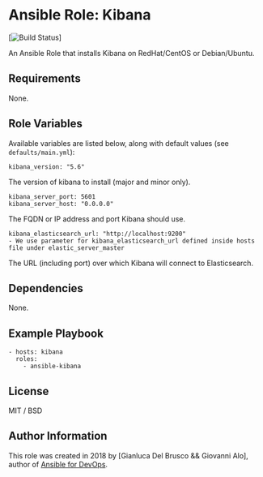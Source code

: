 # Ansible Role: Kibana

[![Build Status](https://github.com/Almaviva-SPC/elastick_host/tree/master/roles/ansible-kibana)]

An Ansible Role that installs Kibana on RedHat/CentOS or Debian/Ubuntu.

## Requirements

None.

## Role Variables

Available variables are listed below, along with default values (see `defaults/main.yml`):

    kibana_version: "5.6"

The version of kibana to install (major and minor only).

    kibana_server_port: 5601
    kibana_server_host: "0.0.0.0"

The FQDN or IP address and port Kibana should use.

    kibana_elasticsearch_url: "http://localhost:9200"
    - We use parameter for kibana_elasticsearch_url defined inside hosts file under elastic_server_master

The URL (including port) over which Kibana will connect to Elasticsearch.

## Dependencies

None.

## Example Playbook

    - hosts: kibana
      roles:
        - ansible-kibana

## License

MIT / BSD

## Author Information

This role was created in 2018 by [Gianluca Del Brusco && Giovanni Alo], author of [Ansible for DevOps](https://www.ansiblefordevops.com/).
